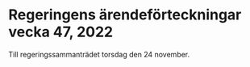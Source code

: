 # Regeringens ärendeförteckningar vecka 47, 2022

Till regeringssammanträdet torsdag den 24 november.
